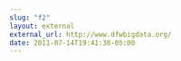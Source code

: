 ```yaml
---
slug: "f2"
layout: external
external_url: http://www.dfwbigdata.org/
date: 2011-07-14T19:41:38-05:00
---
```

